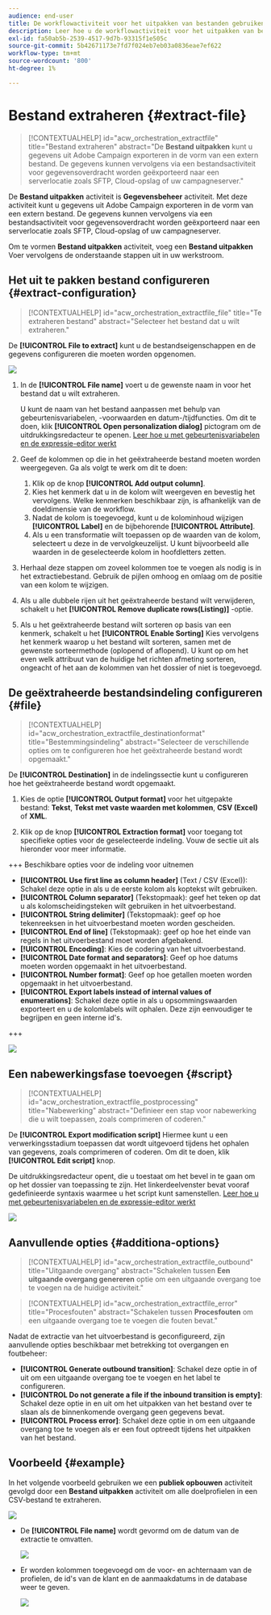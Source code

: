 ```yaml
---
audience: end-user
title: De workflowactiviteit voor het uitpakken van bestanden gebruiken
description: Leer hoe u de workflowactiviteit voor het uitpakken van bestanden kunt gebruiken
exl-id: fa50ab5b-2539-4517-9d7b-93315f1e505c
source-git-commit: 5b42671173e7fd7f024eb7eb03a0836eae7ef622
workflow-type: tm+mt
source-wordcount: '800'
ht-degree: 1%

---
```


# Bestand extraheren {#extract-file}

>[!CONTEXTUALHELP]
>id="acw_orchestration_extractfile"
>title="Bestand extraheren"
>abstract="De **Bestand uitpakken** kunt u gegevens uit Adobe Campaign exporteren in de vorm van een extern bestand. De gegevens kunnen vervolgens via een bestandsactiviteit voor gegevensoverdracht worden geëxporteerd naar een serverlocatie zoals SFTP, Cloud-opslag of uw campagneserver."

De **Bestand uitpakken** activiteit is **Gegevensbeheer** activiteit. Met deze activiteit kunt u gegevens uit Adobe Campaign exporteren in de vorm van een extern bestand. De gegevens kunnen vervolgens via een bestandsactiviteit voor gegevensoverdracht worden geëxporteerd naar een serverlocatie zoals SFTP, Cloud-opslag of uw campagneserver.

Om te vormen **Bestand uitpakken** activiteit, voeg een **Bestand uitpakken** Voer vervolgens de onderstaande stappen uit in uw werkstroom.

## Het uit te pakken bestand configureren {#extract-configuration}

>[!CONTEXTUALHELP]
>id="acw_orchestration_extractfile_file"
>title="Te extraheren bestand"
>abstract="Selecteer het bestand dat u wilt extraheren."

De **[!UICONTROL File to extract]** kunt u de bestandseigenschappen en de gegevens configureren die moeten worden opgenomen.

![](../assets/extract-file-file.png)

1. In de **[!UICONTROL File name]** voert u de gewenste naam in voor het bestand dat u wilt extraheren.

   U kunt de naam van het bestand aanpassen met behulp van gebeurtenisvariabelen, -voorwaarden en datum-/tijdfuncties. Om dit te doen, klik **[!UICONTROL Open personalization dialog]** pictogram om de uitdrukkingsredacteur te openen. [Leer hoe u met gebeurtenisvariabelen en de expressie-editor werkt](../event-variables.md)

1. Geef de kolommen op die in het geëxtraheerde bestand moeten worden weergegeven. Ga als volgt te werk om dit te doen:

   1. Klik op de knop **[!UICONTROL Add output column]**.
   1. Kies het kenmerk dat u in de kolom wilt weergeven en bevestig het vervolgens. Welke kenmerken beschikbaar zijn, is afhankelijk van de doeldimensie van de workflow.
   1. Nadat de kolom is toegevoegd, kunt u de kolominhoud wijzigen **[!UICONTROL Label]** en de bijbehorende **[!UICONTROL Attribute]**.
   1. Als u een transformatie wilt toepassen op de waarden van de kolom, selecteert u deze in de vervolgkeuzelijst. U kunt bijvoorbeeld alle waarden in de geselecteerde kolom in hoofdletters zetten.

1. Herhaal deze stappen om zoveel kolommen toe te voegen als nodig is in het extractiebestand. Gebruik de pijlen omhoog en omlaag om de positie van een kolom te wijzigen.

1. Als u alle dubbele rijen uit het geëxtraheerde bestand wilt verwijderen, schakelt u het **[!UICONTROL Remove duplicate rows(Listing)]** -optie.

1. Als u het geëxtraheerde bestand wilt sorteren op basis van een kenmerk, schakelt u het **[!UICONTROL Enable Sorting]** Kies vervolgens het kenmerk waarop u het bestand wilt sorteren, samen met de gewenste sorteermethode (oplopend of aflopend). U kunt op om het even welk attribuut van de huidige het richten afmeting sorteren, ongeacht of het aan de kolommen van het dossier of niet is toegevoegd.

## De geëxtraheerde bestandsindeling configureren {#file}

>[!CONTEXTUALHELP]
>id="acw_orchestration_extractfile_destinationformat"
>title="Bestemmingsindeling"
>abstract="Selecteer de verschillende opties om te configureren hoe het geëxtraheerde bestand wordt opgemaakt."

De **[!UICONTROL Destination]** in de indelingssectie kunt u configureren hoe het geëxtraheerde bestand wordt opgemaakt.

1. Kies de optie **[!UICONTROL Output format]** voor het uitgepakte bestand: **Tekst**, **Tekst met vaste waarden met kolommen**, **CSV (Excel)** of **XML**.

1. Klik op de knop **[!UICONTROL Extraction format]** voor toegang tot specifieke opties voor de geselecteerde indeling. Vouw de sectie uit als hieronder voor meer informatie.

+++ Beschikbare opties voor de indeling voor uitnemen

   * **[!UICONTROL Use first line as column header]** (Text / CSV (Excel)): Schakel deze optie in als u de eerste kolom als koptekst wilt gebruiken.
   * **[!UICONTROL Column separator]** (Tekstopmaak): geef het teken op dat u als kolomscheidingsteken wilt gebruiken in het uitvoerbestand.
   * **[!UICONTROL String delimiter]** (Tekstopmaak): geef op hoe tekenreeksen in het uitvoerbestand moeten worden gescheiden.
   * **[!UICONTROL End of line]** (Tekstopmaak): geef op hoe het einde van regels in het uitvoerbestand moet worden afgebakend.
   * **[!UICONTROL Encoding]**: Kies de codering van het uitvoerbestand.
   * **[!UICONTROL Date format and separators]**: Geef op hoe datums moeten worden opgemaakt in het uitvoerbestand.
   * **[!UICONTROL Number format]**: Geef op hoe getallen moeten worden opgemaakt in het uitvoerbestand.
   * **[!UICONTROL Export labels instead of internal values of enumerations]**: Schakel deze optie in als u opsommingswaarden exporteert en u de kolomlabels wilt ophalen. Deze zijn eenvoudiger te begrijpen en geen interne id&#39;s.

+++

   ![](../assets/extract-file-format.png)

## Een nabewerkingsfase toevoegen {#script}

>[!CONTEXTUALHELP]
>id="acw_orchestration_extractfile_postprocessing"
>title="Nabewerking"
>abstract="Definieer een stap voor nabewerking die u wilt toepassen, zoals comprimeren of coderen."

De **[!UICONTROL Export modification script]** Hiermee kunt u een verwerkingsstadium toepassen dat wordt uitgevoerd tijdens het ophalen van gegevens, zoals comprimeren of coderen. Om dit te doen, klik **[!UICONTROL Edit script]** knop.

De uitdrukkingsredacteur opent, die u toestaat om het bevel in te gaan om op het dossier van toepassing te zijn. Het linkerdeelvenster bevat vooraf gedefinieerde syntaxis waarmee u het script kunt samenstellen. [Leer hoe u met gebeurtenisvariabelen en de expressie-editor werkt](../event-variables.md)

![](../assets/extract-file-script.png)

## Aanvullende opties {#additiona-options}

>[!CONTEXTUALHELP]
>id="acw_orchestration_extractfile_outbound"
>title="Uitgaande overgang"
>abstract="Schakelen tussen **Een uitgaande overgang genereren** optie om een uitgaande overgang toe te voegen na de huidige activiteit."

>[!CONTEXTUALHELP]
>id="acw_orchestration_extractfile_error"
>title="Procesfouten"
>abstract="Schakelen tussen **Procesfouten** om een uitgaande overgang toe te voegen die fouten bevat."

Nadat de extractie van het uitvoerbestand is geconfigureerd, zijn aanvullende opties beschikbaar met betrekking tot overgangen en foutbeheer:

* **[!UICONTROL Generate outbound transition]**: Schakel deze optie in of uit om een uitgaande overgang toe te voegen en het label te configureren.
* **[!UICONTROL Do not generate a file if the inbound transition is empty]**: Schakel deze optie in en uit om het uitpakken van het bestand over te slaan als de binnenkomende overgang geen gegevens bevat.
* **[!UICONTROL Process error]**: Schakel deze optie in om een uitgaande overgang toe te voegen als er een fout optreedt tijdens het uitpakken van het bestand.

## Voorbeeld {#example}

In het volgende voorbeeld gebruiken we een **publiek opbouwen** activiteit gevolgd door een **Bestand uitpakken** activiteit om alle doelprofielen in een CSV-bestand te extraheren.

![](../assets/extract-file-example.png)

* De **[!UICONTROL File name]** wordt gevormd om de datum van de extractie te omvatten.

  ![](../assets/extract-file-example-name.png)

* Er worden kolommen toegevoegd om de voor- en achternaam van de profielen, de id&#39;s van de klant en de aanmaakdatums in de database weer te geven.

  ![](../assets/extract-file-example-columns.png)
